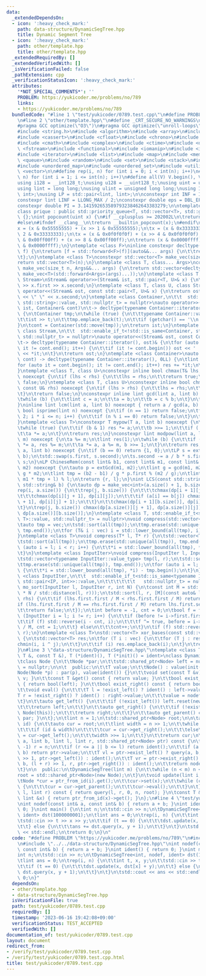 ```yaml
---
data:
  _extendedDependsOn:
  - icon: ':heavy_check_mark:'
    path: data-structure/DynamicSegTree.hpp
    title: Dynamic Segment Tree
  - icon: ':heavy_check_mark:'
    path: other/template.hpp
    title: other/template.hpp
  _extendedRequiredBy: []
  _extendedVerifiedWith: []
  _isVerificationFailed: false
  _pathExtension: cpp
  _verificationStatusIcon: ':heavy_check_mark:'
  attributes:
    '*NOT_SPECIAL_COMMENTS*': ''
    PROBLEM: https://yukicoder.me/problems/no/789
    links:
    - https://yukicoder.me/problems/no/789
  bundledCode: "#line 1 \"test/yukicoder/0789.test.cpp\"\n#define PROBLEM \"https://yukicoder.me/problems/no/789\"\
    \n#line 2 \"other/template.hpp\"\n#define _CRT_SECURE_NO_WARNINGS\n#ifndef __clang__\n\
    #pragma GCC optimize(\"O3\")\n#pragma GCC optimize(\"unroll-loops\")\n#endif\n\
    #include <string.h>\n#include <algorithm>\n#include <array>\n#include <bitset>\n\
    #include <cassert>\n#include <cfloat>\n#include <chrono>\n#include <climits>\n\
    #include <cmath>\n#include <complex>\n#include <ctime>\n#include <deque>\n#include\
    \ <fstream>\n#include <functional>\n#include <iomanip>\n#include <iostream>\n\
    #include <iterator>\n#include <list>\n#include <map>\n#include <memory>\n#include\
    \ <queue>\n#include <random>\n#include <set>\n#include <stack>\n#include <string>\n\
    #include <unordered_map>\n#include <unordered_set>\n#include <utility>\n#include\
    \ <vector>\n\n#define rep(i, n) for (int i = 0; i < int(n); i++)\n#define REP(i,\
    \ n) for (int i = 1; i <= int(n); i++)\n#define all(V) V.begin(), V.end()\n\n\
    using i128 = __int128_t;\nusing u128 = __uint128_t;\nusing uint = unsigned int;\n\
    using lint = long long;\nusing ulint = unsigned long long;\nusing IP = std::pair<int,\
    \ int>;\nusing LP = std::pair<lint, lint>;\n\nconstexpr int INF = INT_MAX / 2;\n\
    constexpr lint LINF = LLONG_MAX / 2;\nconstexpr double eps = DBL_EPSILON * 10;\n\
    constexpr double PI = 3.141592653589793238462643383279;\n\ntemplate <class T>\n\
    class prique : public std::priority_queue<T, std::vector<T>, std::greater<T>>\
    \ {};\nint popcount(uint x) {\n#if __cplusplus >= 202002L\n\treturn std::popcount(x);\n\
    #else\n#ifndef __clang__\n\treturn __builtin_popcount(x);\n#endif\n#endif\n\t\
    x = (x & 0x55555555) + (x >> 1 & 0x55555555);\n\tx = (x & 0x33333333) + (x >>\
    \ 2 & 0x33333333);\n\tx = (x & 0x0f0f0f0f) + (x >> 4 & 0x0f0f0f0f);\n\tx = (x\
    \ & 0x00ff00ff) + (x >> 8 & 0x00ff00ff);\n\treturn (x & 0x0000ffff) + (x >> 16\
    \ & 0x0000ffff);\n}\ntemplate <class F>\ninline constexpr decltype(auto) lambda_fix(F&&\
    \ f) {\n\treturn [f = std::forward<F>(f)](auto&&... args) {\n\t\treturn f(f, std::forward<decltype(args)>(args)...);\n\
    \t};\n}\ntemplate <class T>\nconstexpr std::vector<T> make_vec(size_t n) {\n\t\
    return std::vector<T>(n);\n}\ntemplate <class T, class... Args>\nconstexpr auto\
    \ make_vec(size_t n, Args&&... args) {\n\treturn std::vector<decltype(make_vec<T>(args...))>(n,\
    \ make_vec<T>(std::forward<Args>(args)...));\n}\ntemplate <class T, class U, class\
    \ Stream>\nStream& operator>>(Stream& ist, std::pair<T, U>& x) {\n\treturn ist\
    \ >> x.first >> x.second;\n}\ntemplate <class T, class U, class Stream>\nStream&\
    \ operator<<(Stream& ost, const std::pair<T, U>& x) {\n\treturn ost << x.first\
    \ << \" \" << x.second;\n}\ntemplate <class Container,\n\t\t  std::enable_if_t<!std::is_same<Container,\
    \ std::string>::value, std::nullptr_t> = nullptr>\nauto operator>>(std::istream&\
    \ ist, Container& cont)\n\t-> decltype(typename Container::iterator(), std::cin)&\
    \ {\n\tContainer tmp;\n\twhile (true) {\n\t\ttypename Container::value_type t;\n\
    \t\tist >> t;\n\t\ttmp.emplace_back(t);\n\t\tif (getchar() == '\\n') break;\n\t\
    }\n\tcont = Container(std::move(tmp));\n\treturn ist;\n}\ntemplate <class Container,\
    \ class Stream,\n\t\t  std::enable_if_t<!std::is_same<Container, std::string>::value,\
    \ std::nullptr_t> = nullptr>\nauto operator<<(Stream& ost, const Container& cont)\n\
    \t-> decltype(typename Container::iterator(), ost)& {\n\tfor (auto it = cont.begin();\
    \ it != cont.end(); it++) {\n\t\tif (it != cont.begin()) ost << ' ';\n\t\tost\
    \ << *it;\n\t}\n\treturn ost;\n}\ntemplate <class Container>\nauto sum(const Container&\
    \ cont) -> decltype(typename Container::iterator(), 0LL) {\n\tlint res = 0;\n\t\
    for (auto it = cont.begin(); it != cont.end(); it++) res += *it;\n\treturn res;\n\
    }\ntemplate <class T, class U>\nconstexpr inline bool chmax(T& lhs, const U& rhs)\
    \ noexcept {\n\tif (lhs < rhs) {\n\t\tlhs = rhs;\n\t\treturn true;\n\t}\n\treturn\
    \ false;\n}\ntemplate <class T, class U>\nconstexpr inline bool chmin(T& lhs,\
    \ const U& rhs) noexcept {\n\tif (lhs > rhs) {\n\t\tlhs = rhs;\n\t\treturn true;\n\
    \t}\n\treturn false;\n}\nconstexpr inline lint gcd(lint a, lint b) noexcept {\n\
    \twhile (b) {\n\t\tlint c = a;\n\t\ta = b;\n\t\tb = c % b;\n\t}\n\treturn a;\n\
    }\ninline lint lcm(lint a, lint b) noexcept { return a / gcd(a, b) * b; }\nconstexpr\
    \ bool isprime(lint n) noexcept {\n\tif (n == 1) return false;\n\tfor (int i =\
    \ 2; i * i <= n; i++) {\n\t\tif (n % i == 0) return false;\n\t}\n\treturn true;\n\
    }\ntemplate <class T>\nconstexpr T mypow(T a, lint b) noexcept {\n\tT res(1);\n\
    \twhile (true) {\n\t\tif (b & 1) res *= a;\n\t\tb >>= 1;\n\t\tif (!b) break;\n\
    \t\ta *= a;\n\t}\n\treturn res;\n}\nconstexpr lint modpow(lint a, lint b, lint\
    \ m) noexcept {\n\ta %= m;\n\tlint res(1);\n\twhile (b) {\n\t\tif (b & 1) res\
    \ *= a, res %= m;\n\t\ta *= a, a %= m, b >>= 1;\n\t}\n\treturn res;\n}\nLP extGcd(lint\
    \ a, lint b) noexcept {\n\tif (b == 0) return {1, 0};\n\tLP s = extGcd(b, a %\
    \ b);\n\tstd::swap(s.first, s.second);\n\ts.second -= a / b * s.first;\n\treturn\
    \ s;\n}\nLP ChineseRem(const lint& b1, const lint& m1, const lint& b2, const lint&\
    \ m2) noexcept {\n\tauto p = extGcd(m1, m2);\n\tlint g = gcd(m1, m2), l = m1 /\
    \ g * m2;\n\tlint tmp = (b2 - b1) / g * p.first % (m2 / g);\n\tlint r = (b1 +\
    \ m1 * tmp + l) % l;\n\treturn {r, l};\n}\nint LCS(const std::string& a, const\
    \ std::string& b) {\n\tauto dp = make_vec<int>(a.size() + 1, b.size() + 1);\n\t\
    rep(i, a.size()) {\n\t\trep(j, b.size()) {\n\t\t\tchmax(dp[i + 1][j], dp[i][j]);\n\
    \t\t\tchmax(dp[i][j + 1], dp[i][j]);\n\t\t\tif (a[i] == b[j]) chmax(dp[i + 1][j\
    \ + 1], dp[i][j] + 1);\n\t\t}\n\t\tchmax(dp[i + 1][b.size()], dp[i][b.size()]);\n\
    \t}\n\trep(j, b.size()) chmax(dp[a.size()][j + 1], dp[a.size()][j]);\n\treturn\
    \ dp[a.size()][b.size()];\n}\ntemplate <class T, std::enable_if_t<std::is_convertible<int,\
    \ T>::value, std::nullptr_t> = nullptr>\nvoid compress(std::vector<T>& vec) {\n\
    \tauto tmp = vec;\n\tstd::sort(all(tmp));\n\ttmp.erase(std::unique(all(tmp)),\
    \ tmp.end());\n\tfor (T& i : vec) i = std::lower_bound(all(tmp), i) - tmp.begin();\n\
    }\ntemplate <class T>\nvoid compress(T* l, T* r) {\n\tstd::vector<T> tmp(l, r);\n\
    \tstd::sort(all(tmp));\n\ttmp.erase(std::unique(all(tmp)), tmp.end());\n\tfor\
    \ (auto i = l; i < r; i++) {\n\t\t*i = std::lower_bound(all(tmp), *i) - tmp.begin();\n\
    \t}\n}\ntemplate <class InputIter>\nvoid compress(InputIter l, InputIter r) {\n\
    \tstd::vector<typename InputIter::value_type> tmp(l, r);\n\tstd::sort(all(tmp));\n\
    \ttmp.erase(std::unique(all(tmp)), tmp.end());\n\tfor (auto i = l; i < r; i++)\
    \ {\n\t\t*i = std::lower_bound(all(tmp), *i) - tmp.begin();\n\t}\n}\ntemplate\
    \ <class InputIter,\n\t\t  std::enable_if_t<std::is_same<typename InputIter::value_type,\
    \ std::pair<IP, int>>::value,\n\t\t\t\t\t\t   std::nullptr_t> = nullptr>\nvoid\
    \ mo_sort(InputIter l, InputIter r, int N) {\n\tconst int M = std::max(1.0, std::sqrt(lint(N)\
    \ * N / std::distance(l, r)));\n\tstd::sort(l, r, [M](const auto& lhs, const auto&\
    \ rhs) {\n\t\tif (lhs.first.first / M < rhs.first.first / M) return true;\n\t\t\
    if (lhs.first.first / M == rhs.first.first / M) return lhs.first.second < rhs.first.second;\n\
    \t\treturn false;\n\t});\n\tint before = -1, cnt = 0;\n\tbool f = false;\n\tfor\
    \ (InputIter i = l; i != r; i++) {\n\t\tif (before != i->first.first / M) {\n\t\
    \t\tif (f) std::reverse(i - cnt, i);\n\t\t\tf ^= true, before = i->first.first\
    \ / M, cnt = 1;\n\t\t} else\n\t\t\tcnt++;\n\t}\n\tif (f) std::reverse(r - cnt,\
    \ r);\n}\ntemplate <class T>\nstd::vector<T> xor_bases(const std::vector<T>& vec)\
    \ {\n\tstd::vector<T> res;\n\tfor (T i : vec) {\n\t\tfor (T j : res) {\n\t\t\t\
    chmin(i, i ^ j);\n\t\t}\n\t\tif (i) res.emplace_back(i);\n\t}\n\treturn res;\n\
    }\n#line 3 \"data-structure/DynamicSegTree.hpp\"\ntemplate <class T, T (*nodef)(const\
    \ T &, const T &), T (*ident)(), T (*init)() = ident>\nclass DynamicSegTree {\n\
    \tclass Node {\n\t\tNode *par;\n\t\tstd::shared_ptr<Node> left = nullptr, right\
    \ = nullptr;\n\n\t  public:\n\t\tT value;\n\t\tNode() : value(init()) {}\n\t\t\
    Node(Node *p) : par(p), value(ident()) {}\n\t\tvoid set(const T &v) { value =\
    \ v; }\n\t\tconst T &get() const { return value; }\n\t\tbool exist_left() const\
    \ { return bool(left); }\n\t\tbool exist_right() const { return bool(right); }\n\
    \t\tvoid eval() {\n\t\t\tT l = !exist_left() ? ident() : left->value;\n\t\t\t\
    T r = !exist_right() ? ident() : right->value;\n\t\t\tvalue = nodef(l, r);\n\t\
    \t}\n\t\tauto get_left() {\n\t\t\tif (!exist_left()) left.reset(new Node(this));\n\
    \t\t\treturn left;\n\t\t}\n\t\tauto get_right() {\n\t\t\tif (!exist_right()) right.reset(new\
    \ Node(this));\n\t\t\treturn right;\n\t\t}\n\t\tauto get_parent() const { return\
    \ par; }\n\t};\n\tlint n = 1;\n\tstd::shared_ptr<Node> root;\n\n\tauto ptr_from_id(lint\
    \ id) {\n\t\tauto cur = root;\n\t\tlint width = n >> 1;\n\t\twhile (width) {\n\
    \t\t\tif (id & width)\n\t\t\t\tcur = cur->get_right();\n\t\t\telse\n\t\t\t\tcur\
    \ = cur->get_left();\n\t\t\twidth >>= 1;\n\t\t}\n\t\treturn cur;\n\t}\n\n\tT query(lint\
    \ a, lint b, lint l, lint r, std::shared_ptr<Node> ptr) const {\n\t\tif (r ==\
    \ -1) r = n;\n\t\tif (r <= a || b <= l) return ident();\n\t\tif (a <= l && r <=\
    \ b) return ptr->value;\n\t\tT vl = ptr->exist_left() ? query(a, b, l, (l + r)\
    \ >> 1, ptr->get_left()) : ident();\n\t\tT vr = ptr->exist_right() ? query(a,\
    \ b, (l + r) >> 1, r, ptr->get_right()) : ident();\n\t\treturn nodef(vl, vr);\n\
    \t}\n\n  public:\n\tDynamicSegTree(lint m) {\n\t\twhile (n < m) n <<= 1;\n\t\t\
    root = std::shared_ptr<Node>(new Node);\n\t}\n\tvoid update(lint i, T x) {\n\t\
    \tNode *cur = ptr_from_id(i).get();\n\t\tcur->set(x);\n\t\twhile (cur != root.get())\
    \ {\n\t\t\tcur = cur->get_parent();\n\t\t\tcur->eval();\n\t\t}\n\t}\n\tT query(lint\
    \ l, lint r) const { return query(l, r, 0, n, root); }\n\tconst T &operator[](const\
    \ lint &x) { return ptr_from_id(x)->get(); }\n};\n#line 4 \"test/yukicoder/0789.test.cpp\"\
    \nint nodef(const int& a, const int& b) { return a + b; }\nint ident() { return\
    \ 0; }\nint main() {\n\tint n;\n\tstd::cin >> n;\n\tDynamicSegTree<int, nodef,\
    \ ident> dst(1000000001);\n\tlint ans = 0;\n\trep(i, n) {\n\t\tint t, x, y;\n\t\
    \tstd::cin >> t >> x >> y;\n\t\tif (t == 0) {\n\t\t\tdst.update(x, dst[x] + y);\n\
    \t\t} else {\n\t\t\tans += dst.query(x, y + 1);\n\t\t}\n\t}\n\tstd::cout << ans\
    \ << std::endl;\n\treturn 0;\n}\n"
  code: "#define PROBLEM \"https://yukicoder.me/problems/no/789\"\n#include \"../../other/template.hpp\"\
    \n#include \"../../data-structure/DynamicSegTree.hpp\"\nint nodef(const int& a,\
    \ const int& b) { return a + b; }\nint ident() { return 0; }\nint main() {\n\t\
    int n;\n\tstd::cin >> n;\n\tDynamicSegTree<int, nodef, ident> dst(1000000001);\n\
    \tlint ans = 0;\n\trep(i, n) {\n\t\tint t, x, y;\n\t\tstd::cin >> t >> x >> y;\n\
    \t\tif (t == 0) {\n\t\t\tdst.update(x, dst[x] + y);\n\t\t} else {\n\t\t\tans +=\
    \ dst.query(x, y + 1);\n\t\t}\n\t}\n\tstd::cout << ans << std::endl;\n\treturn\
    \ 0;\n}"
  dependsOn:
  - other/template.hpp
  - data-structure/DynamicSegTree.hpp
  isVerificationFile: true
  path: test/yukicoder/0789.test.cpp
  requiredBy: []
  timestamp: '2023-06-16 19:42:08+09:00'
  verificationStatus: TEST_ACCEPTED
  verifiedWith: []
documentation_of: test/yukicoder/0789.test.cpp
layout: document
redirect_from:
- /verify/test/yukicoder/0789.test.cpp
- /verify/test/yukicoder/0789.test.cpp.html
title: test/yukicoder/0789.test.cpp
---
```

